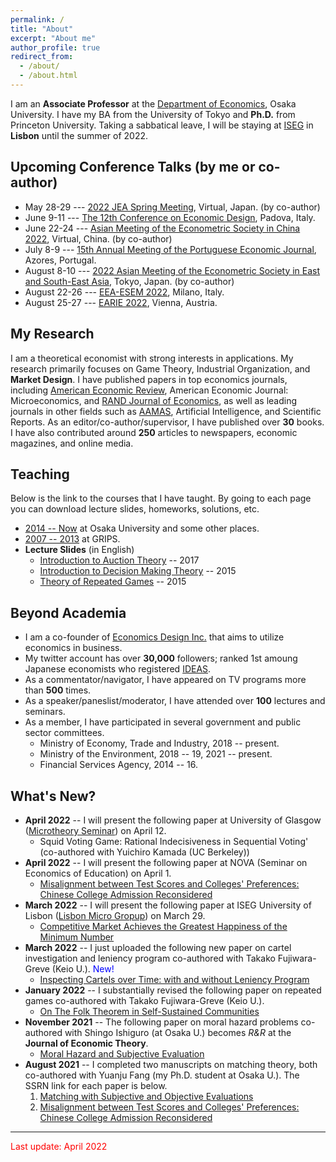 ```yaml
---
permalink: /
title: "About"
excerpt: "About me"
author_profile: true
redirect_from: 
  - /about/
  - /about.html
---
```


I am an **Associate Professor** at the [Department of Economics](https://www.econ.osaka-u.ac.jp/en/), Osaka University. I have my BA from the University of Tokyo and **Ph.D.** from Princeton University. Taking a sabbatical leave, I will be staying at [ISEG](https://www.iseg.ulisboa.pt/) in **Lisbon** until the summer of 2022.

## Upcoming Conference Talks (by me or co-author)
* May 28-29 --- [2022 JEA Spring Meeting](https://confit.atlas.jp/guide/event/jea2022s/top), Virtual, Japan. (by co-author)  
* June 9-11 --- [The 12th Conference on Economic Design](https://sites.google.com/view/economicdesign22), Padova, Italy. 
* June 22-24 --- [Asian Meeting of the Econometric Society in China 2022](https://ames2022.koushare.com/pcIndex), Virtual, China. (by co-author)
* July 8-9 --- [15th Annual Meeting of the Portuguese Economic Journal](https://pej2022.weebly.com/), Azores, Portugal.  
* August 8-10 --- [2022 Asian Meeting of the Econometric Society in East and South-East Asia](https://ies.keio.ac.jp/ames2022/), Tokyo, Japan. (by co-author)
* August 22-26 --- [EEA-ESEM 2022](https://www.eea-esem-congresses.org/), Milano, Italy.  
* August 25-27 --- [EARIE 2022](https://earie2022.univie.ac.at/home/), Vienna, Austria. 

## My Research
I am a theoretical economist with strong interests in applications. My research primarily focuses on Game Theory, Industrial Organization, and **Market Design**. I have published papers in top economics journals, including [American Economic Review](https://www.aeaweb.org/journals/aer), American Economic Journal: Microeconomics, and [RAND Journal of Economics](https://www.rje.org/), as well as leading journals in other fields such as [AAMAS](https://dl.acm.org/conference/aamas), Artificial Intelligence, and Scientific Reports. As an editor/co-author/supervisor, I have published over **30** books. I have also contributed around **250** articles to newspapers, economic magazines, and online media.

## Teaching 
Below is the link to the courses that I have taught. By going to each page you can download lecture slides, homeworks, solutions, etc.
* [2014 -- Now](https://sites.google.com/site/yosukeyasuda2/home/lectures) at Osaka University and some other places. 
* [2007 -- 2013](https://sites.google.com/site/yosukeyasuda/home/teaching) at GRIPS. 
* **Lecture Slides** (in English)
  * [Introduction to Auction Theory](https://www.slideshare.net/YosukeYasuda1/introduction-to-auction-theory) -- 2017 
  * [Introduction to Decision Making Theory](https://www.slideshare.net/YosukeYasuda1/introduction-to-decision-making-theory) -- 2015 
  * [Theory of Repeated Games](https://www.slideshare.net/YosukeYasuda1/theory-of-repeated-games) -- 2015

## Beyond Academia 
* I am a co-founder of [Economics Design Inc.](https://econ.news/) that aims to utilize economics in business.
* My twitter account has over **30,000** followers; ranked 1st amoung Japanese economists who registered [IDEAS](https://ideas.repec.org/top/top.person.twitter.html). 
* As a commentator/navigator, I have appeared on TV programs more than **500** times. 
* As a speaker/paneslist/moderator, I have attended over **100** lectures and seminars.
* As a member, I have participated in several government and public sector committees. 
  * Ministry of Economy, Trade and Industry, 2018 -- present. 
  * Ministry of the Environment, 2018 -- 19, 2021 -- present.
  * Financial Services Agency, 2014 -- 16. 

## What's New?
* **April 2022** -- I will present the following paper at University of Glasgow ([Microtheory Seminar](https://www.gla.ac.uk/schools/business/research/events/headline_841425_en.html)) on April 12.
  * Squid Voting Game: Rational Indecisiveness in Sequential Voting' (co-authored with Yuichiro Kamada (UC Berkeley))
* **April 2022** -- I will present the following paper at NOVA (Seminar on Economics of Education) on April 1.
  * [Misalignment between Test Scores and Colleges' Preferences: Chinese College Admission Reconsidered](https://papers.ssrn.com/sol3/papers.cfm?abstract_id=3914742)
* **March 2022** -- I will present the following paper at ISEG University of Lisbon ([Lisbon Micro Gropup](https://sites.google.com/view/lisbonmicrogroup/accueil)) on March 29.
  * [Competitive Market Achieves the Greatest Happiness of the Minimum Number](https://papers.ssrn.com/sol3/papers.cfm?abstract_id=2755893) 
* **March 2022** -- I just uploaded the following new paper on cartel investigation and leniency program co-authored with Takako Fujiwara-Greve (Keio U.).  <span style="color: blue;">New!</span> 
  * [Inspecting Cartels over Time: with and without Leniency Program](https://papers.ssrn.com/sol3/papers.cfm?abstract_id=4063062)
* **January 2022** -- I substantially revised the following paper on repeated games co-authored with Takako Fujiwara-Greve (Keio U.).
  * [On The Folk Theorem in Self-Sustained Communities](https://papers.ssrn.com/sol3/papers.cfm?abstract_id=3879767)
* **November 2021** -- The following paper on moral hazard problems co-authored with Shingo Ishiguro (at Osaka U.) becomes *R&R* at the **Journal of Economic Theory**.
  * [Moral Hazard and Subjective Evaluation](https://papers.ssrn.com/sol3/papers.cfm?abstract_id=3839295)
* **August 2021** -- I completed two manuscripts on matching theory, both co-authored with Yuanju Fang (my Ph.D. student at Osaka U.). The SSRN link for each paper is below. 
  1. [Matching with Subjective and Objective Evaluations](https://papers.ssrn.com/sol3/papers.cfm?abstract_id=3914551)
  2. [Misalignment between Test Scores and Colleges' Preferences: Chinese College Admission Reconsidered](https://papers.ssrn.com/sol3/papers.cfm?abstract_id=3914742)

------

<span style="color: red; ">Last update: April 2022</span>
